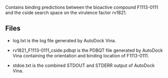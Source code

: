 Contains binding predictions between the bioactive compound F1113-0111 and the cside search space on the virulence factor rv1821.

## Files

- log.txt is the log file generated by AutoDock Vina.

- rv1821_F1113-0111_cside.pdbqt is the PDBQT file generated by AutoDock Vina containing the orientation and binding location of F1113-0111.

- stdoe.txt is the combined STDOUT and STDERR output of AutoDock Vina.

